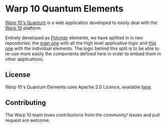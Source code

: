 # Warp 10 Quantum Elements

[Warp 10's Quantum](https://github.com/cityzendata/warp10-quantum) is a web application developed to easily deal with the [Warp 10](http://www.warp10.io) platform.

Entirely developed as [Polymer](https://www.polymer-project.org/) elements, we have splitted in in two repositories:
the [main one](https://github.com/cityzendata/warp10-quantum) with all the high level applicative logic and [this one](https://github.com/cityzendata/warp10-quantum-elements) with the individual elements.  The logic behind this split is to be able to re-use more easily the components defined here in order to embed them in other applications.


## License

Warp 10's Quantum Elements uses Apache 2.0 Licence, available [here](./LICENCE.txt).


## Contributing

The Warp 10 team loves contributions from the community! Issues and pull request are welcome.

